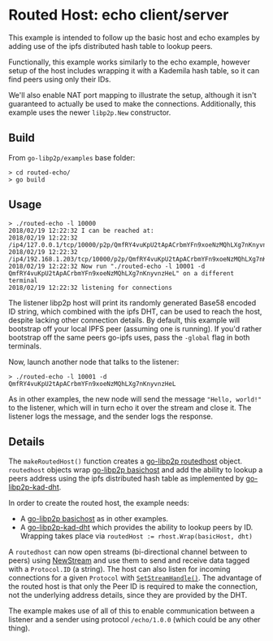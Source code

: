 # Routed Host: echo client/server

This example is intended to follow up the basic host and echo examples by adding use of the ipfs distributed hash table to lookup peers.

Functionally, this example works similarly to the echo example, however setup of the host includes wrapping it with a Kademila hash table, so it can find peers using only their IDs. 

We'll also enable NAT port mapping to illustrate the setup, although it isn't guaranteed to actually be used to make the connections.  Additionally, this example uses the newer `libp2p.New` constructor.

## Build

From `go-libp2p/examples` base folder:

```
> cd routed-echo/
> go build
```

## Usage


```
> ./routed-echo -l 10000
2018/02/19 12:22:32 I can be reached at:
2018/02/19 12:22:32 /ip4/127.0.0.1/tcp/10000/p2p/QmfRY4vuKpU2tApACrbmYFn9xoeNzMQhLXg7nKnyvnzHeL
2018/02/19 12:22:32 /ip4/192.168.1.203/tcp/10000/p2p/QmfRY4vuKpU2tApACrbmYFn9xoeNzMQhLXg7nKnyvnzHeL
2018/02/19 12:22:32 Now run "./routed-echo -l 10001 -d QmfRY4vuKpU2tApACrbmYFn9xoeNzMQhLXg7nKnyvnzHeL" on a different terminal
2018/02/19 12:22:32 listening for connections
```

The listener libp2p host will print its randomly generated Base58 encoded ID string, which combined with the ipfs DHT, can be used to reach the host, despite lacking other connection details.  By default, this example will bootstrap off your local IPFS peer (assuming one is running). If you'd rather bootstrap off the same peers go-ipfs uses, pass the `-global` flag in both terminals.

Now, launch another node that talks to the listener:

```
> ./routed-echo -l 10001 -d QmfRY4vuKpU2tApACrbmYFn9xoeNzMQhLXg7nKnyvnzHeL
```

As in other examples, the new node will send the message `"Hello, world!"` to the listener, which will in turn echo it over the stream and close it. The listener logs the message, and the sender logs the response.

## Details

The `makeRoutedHost()` function creates a [go-libp2p routedhost](https://godoc.org/github.com/libp2p/go-libp2p/p2p/host/routed) object. `routedhost` objects wrap [go-libp2p basichost](https://godoc.org/github.com/libp2p/go-libp2p/p2p/host/basic) and add the ability to lookup a peers address using the ipfs distributed hash table as implemented by [go-libp2p-kad-dht](https://godoc.org/github.com/libp2p/go-libp2p-kad-dht).

In order to create the routed host, the example needs:

- A [go-libp2p basichost](https://godoc.org/github.com/libp2p/go-libp2p/p2p/host/basic) as in other examples.
- A [go-libp2p-kad-dht](https://godoc.org/github.com/libp2p/go-libp2p-kad-dht) which provides the ability to lookup peers by ID.  Wrapping takes place via `routedHost := rhost.Wrap(basicHost, dht)`

A `routedhost` can now open streams (bi-directional channel between to peers) using [NewStream](https://godoc.org/github.com/libp2p/go-libp2p/p2p/host/basic#BasicHost.NewStream) and use them to send and receive data tagged with a `Protocol.ID` (a string). The host can also listen for incoming connections for a given
`Protocol` with [`SetStreamHandle()`](https://godoc.org/github.com/libp2p/go-libp2p/p2p/host/basic#BasicHost.SetStreamHandler).  The advantage of the routed host is that only the Peer ID is required to make the connection, not the underlying address details, since they are provided by the DHT.

The example makes use of all of this to enable communication between a listener and a sender using protocol `/echo/1.0.0` (which could be any other thing).

